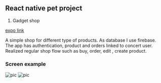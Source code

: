 ## React native pet project

1. Gadget shop 

[expo link](https://expo.io/@cyberspacedk/gadget-shop)

A simple shop for different type of products. As database I use firebase.
The app has authentication, product and orders linked to concert user. 
Realized regular shop flow such as buy, order, edit , create product.

### Screen example

![pic](https://lh3.googleusercontent.com/0-dTMz1CBZnNM4YxEqnf8Fin7rTAM4ITtxvIXkZnm_LQf30HRKh5EwI0IVo_lzD_d0dyDHiep74xh8NUBfmTfV04OpJr2Jg8m5IjBwHcW4bQz605M9RRwZF-gmS-Xw2KHFRxPDaeAdgm13OR114GUXQajEoIGl1eceDj14In23DqpaWhAhuo_-dGqFFPWWg_bGLYNDcgs19joqDaVh323RAmwQFs1_Z6n473K0oDm5F9XmxT2U7lMfgzhps2cetLoMtu36X-OheXzjG-RpUr6jFKQF3KoL-mihb_NXtbxShPW2JcS3SnHS2T0IvtpA2A7vwFCzKVzrDMJVf0mcwEZrl94fAlolxLmSoI-NnRPBYeqSD4xSbM7mBLppsiwojn-WJNWRRudVOy3IOMOmm3N9wS0nQe8lHWBleJXx4UZISplWlZ6AlRynfQP_LAalQRq7e577Z4bqQKptTKQYURU68k3BwWRlRJjt2ECx-ld2ng2cJ0u_aVYa8SGiA4jAHm6qUjCIIMh0BXeKQU0cJ0JDYp41Am_ysHVTqg0OOBebdNQxAd0k_Ki1gyVWMoSKeQhljjW8OZZwT6LcCnjD7aSW1J2PADORrCPNRiUUzCHSXrap_RjXhstBScU30vhgW1Kdf779t_hW7MmV1cmuf816NknKSZMuhy7nNAa83ifacJ7uTYIZ_bEnI=w1431-h805-no)
![pic](https://lh3.googleusercontent.com/HsvQNEjXrR0-gCVUEyLft1Tn5O2pXlNofKnJw8a187Atru2sZbQjMSd0J38NSyxIO_xxfEctlj_Suoa5Tpva--9kJV_fMzwTo_sQXVYmUk4ejenoSsRGcqlWoCUmoC4dNTIlFd4KXqApd_olOmIOpW9FAZIWLuEOa_i8_GD71PQTvEEI_fRoiwFA58w_DueF-EOeDQdvqBEo6mLn6cEIrSGIfAXCAxu-oJOG-rO-FHRAN_CzFLx9JFoZPM_qT5DzUz_jQ7KAhsRMndQHVDHeC9sl-n7aArwnYknWcxhbBa65sNONJfBTFgmhmO-QSSn1QAzNiJkrj0CD5BeimP5LXoGVuUzg7xLzE-e3pB6SA53vNuDNc6_N24gXVDCRQdeI1MYKAo7AbqCDeTA5rSXPoND5SO_aAsz3yE7F2F9VBho2Va6NsPMGTIr5cHUJ5DjE2MQqaeNRK4_ydND0l_9S7iJNUGQ2shtOoh1v6rNxyT32qFLuweShau85ss_SrXAJ-fk-CopHpYtIBI9ZO2AkaQHO-rvwhNCvsNZnJ9pQZ62imHE5sCyg7oAHc24Gdf8ZbF5zs6JujUoRyp-DRZl7miCUonu14y0nau7pEYc26NmQxMUnspd_PehP4jnF_HSkx2MC2K-mOwhYXEDVnNyp1em4LadMsB2y1d5iV9HhuIUB24wAzE5qgao=w1431-h805-no)

